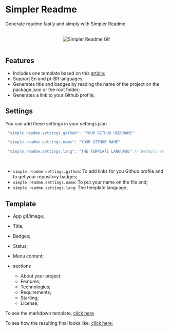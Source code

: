 <h1>Simpler Readme</h1>

Generate readme fastly and simply with Simpler Readme

<br>

<div align="center">
  <img src="./.github/vscode-simple-readme.gif" alt="Simpler Readme Gif"/>
</div>

<br>

## Features

- Includes one template based on this [article](https://blog.rocketseat.com.br/como-fazer-um-bom-readme);
- Support En and pt-BR languages;
- Generates title and  badges by reading the name of the project on the package.json or the root folder;
- Generates a link to your Github profile;

## Settings

You can add these settings in your settings.json

```js
 "simple.readme.settings.github": "YOUR GITHUB USERNAME"

 "simple.readme.settings.name": "YOUR GITHUB NAME"

 "simple.readme.settings.lang": "THE TEMPLATE LANGUAGE" // Default en
```

<br>

* `simple.readme.settings.github`: To add links for you Github profile and to get your repository badges;
* `simple.readme.settings.name`: To put your name on the file end;
* `simple.readme.settings.lang`: The template language;

## Template

- App gif/image;
- Title;
- Badges;
- Status;
- Menu content;

- sections
  - About your project;
  - Features;
  - Technologies;
  - Requirements;
  - Starting;
  - License;

To see the markdown template, [click here](./templates/en/default.md)

To see how the resulting final looks like,  [click here](https://github.com/maurodesouza/weather-react-app);
